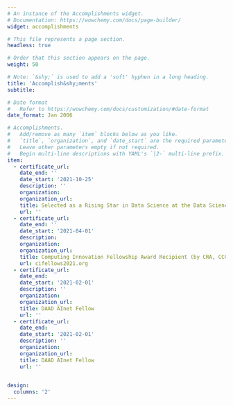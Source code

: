 ```yaml
---
# An instance of the Accomplishments widget.
# Documentation: https://wowchemy.com/docs/page-builder/
widget: accomplishments

# This file represents a page section.
headless: true

# Order that this section appears on the page.
weight: 50

# Note: `&shy;` is used to add a 'soft' hyphen in a long heading.
title: 'Accomplish&shy;ments'
subtitle:

# Date format
#   Refer to https://wowchemy.com/docs/customization/#date-format
date_format: Jan 2006

# Accomplishments.
#   Add/remove as many `item` blocks below as you like.
#   `title`, `organization`, and `date_start` are the required parameters.
#   Leave other parameters empty if not required.
#   Begin multi-line descriptions with YAML's `|2-` multi-line prefix.
item:
  - certificate_url: 
    date_end: ''
    date_start: '2021-10-25'
    description: ''
    organization: 
    organization_url: 
    title: Selected as a Rising Star in Data Science at the Data Science Institute, UChicago
    url: ''
  - certificate_url: 
    date_end: ''
    date_start: '2021-04-01'
    description: 
    organization: 
    organization_url: 
    title: Computing Innovation Fellowship Award Recipient (by CRA, CCC and NSF)
    url: cifellows2021.org
  - certificate_url: 
    date_end: 
    date_start: '2021-02-01'
    description: ''
    organization: 
    organization_url: 
    title: DAAD AInet Fellow
    url: ''
  - certificate_url: 
    date_end: 
    date_start: '2021-02-01'
    description: ''
    organization: 
    organization_url: 
    title: DAAD AInet Fellow
    url: ''

 
design:
  columns: '2'
---
```

